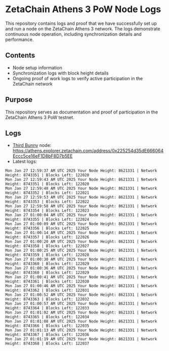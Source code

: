 # ZetaChain Athens 3 PoW Node Logs
This repository contains logs and proof that we have successfully set up and run a node on the ZetaChain Athens 3 network. The logs demonstrate continuous node operation, including synchronization details and performance.

## Contents
- Node setup information
- Synchronization logs with block height details
- Ongoing proof of work logs to verify active participation in the ZetaChain network

## Purpose
This repository serves as documentation and proof of participation in the ZetaChain Athens 3 PoW testnet.

## Logs

- [Third Bunny](https://thirdbunny.xyz/) node: https://athens.explorer.zetachain.com/address/0x225254d35dE666064Eccc5ce16eF1D8bF8D7b5EE
- Latest logs:
```
Mon Jan 27 12:59:37 AM UTC 2025 Your Node Height: 8621331 | Network Height: 8743351 | Blocks Left: 122020
Mon Jan 27 12:59:43 AM UTC 2025 Your Node Height: 8621331 | Network Height: 8743351 | Blocks Left: 122020
Mon Jan 27 12:59:48 AM UTC 2025 Your Node Height: 8621331 | Network Height: 8743352 | Blocks Left: 122021
Mon Jan 27 12:59:53 AM UTC 2025 Your Node Height: 8621331 | Network Height: 8743353 | Blocks Left: 122022
Mon Jan 27 12:59:58 AM UTC 2025 Your Node Height: 8621331 | Network Height: 8743354 | Blocks Left: 122023
Mon Jan 27 01:00:04 AM UTC 2025 Your Node Height: 8621331 | Network Height: 8743355 | Blocks Left: 122024
Mon Jan 27 01:00:09 AM UTC 2025 Your Node Height: 8621331 | Network Height: 8743356 | Blocks Left: 122025
Mon Jan 27 01:00:14 AM UTC 2025 Your Node Height: 8621331 | Network Height: 8743357 | Blocks Left: 122026
Mon Jan 27 01:00:20 AM UTC 2025 Your Node Height: 8621331 | Network Height: 8743358 | Blocks Left: 122027
Mon Jan 27 01:00:25 AM UTC 2025 Your Node Height: 8621331 | Network Height: 8743359 | Blocks Left: 122028
Mon Jan 27 01:00:30 AM UTC 2025 Your Node Height: 8621331 | Network Height: 8743360 | Blocks Left: 122029
Mon Jan 27 01:00:36 AM UTC 2025 Your Node Height: 8621331 | Network Height: 8743360 | Blocks Left: 122029
Mon Jan 27 01:00:41 AM UTC 2025 Your Node Height: 8621331 | Network Height: 8743361 | Blocks Left: 122030
Mon Jan 27 01:00:46 AM UTC 2025 Your Node Height: 8621331 | Network Height: 8743362 | Blocks Left: 122031
Mon Jan 27 01:00:52 AM UTC 2025 Your Node Height: 8621331 | Network Height: 8743363 | Blocks Left: 122032
Mon Jan 27 01:00:57 AM UTC 2025 Your Node Height: 8621331 | Network Height: 8743364 | Blocks Left: 122033
Mon Jan 27 01:01:02 AM UTC 2025 Your Node Height: 8621331 | Network Height: 8743365 | Blocks Left: 122034
Mon Jan 27 01:01:08 AM UTC 2025 Your Node Height: 8621331 | Network Height: 8743366 | Blocks Left: 122035
Mon Jan 27 01:01:13 AM UTC 2025 Your Node Height: 8621331 | Network Height: 8743367 | Blocks Left: 122036
Mon Jan 27 01:01:19 AM UTC 2025 Your Node Height: 8621331 | Network Height: 8743368 | Blocks Left: 122037
```
